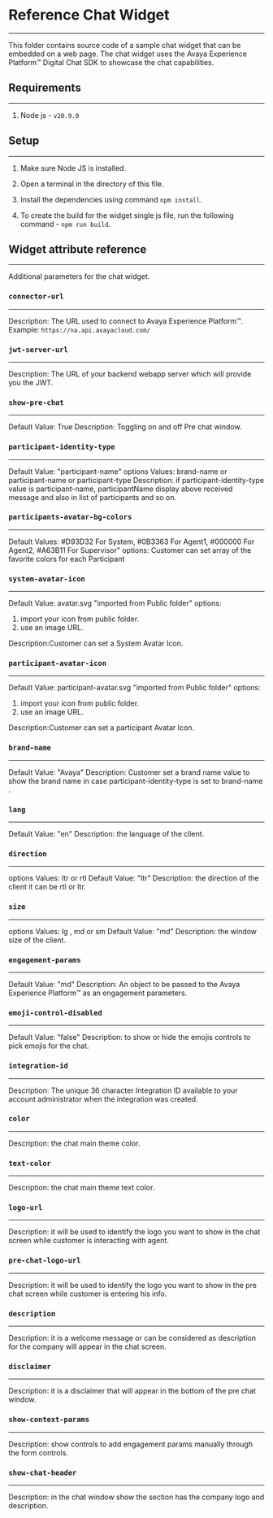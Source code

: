 # Reference Chat Widget
------------------------------------------------

This folder contains source code of a sample chat widget that can be embedded on a web page. The chat widget uses the Avaya Experience Platform™ Digital Chat SDK to showcase the chat capabilities.

## Requirements
------------------------------------------------

1. Node js - `v20.9.0`

## Setup
------------------------------------------------

1. Make sure Node JS is installed.

2. Open a terminal in the directory of this file.

3. Install the dependencies using command `npm install`.

4. To create the build for the widget single js file, run the following command - `npm run build`.

## Widget attribute reference
------------------------------------------------

Additional parameters for the chat widget.

### `connector-url`
------------------------------------------------

Description: The URL used to connect to Avaya Experience Platform™.
Example: `https://na.api.avayacloud.com/`

### `jwt-server-url`
------------------------------------------------

Description: The URL of your backend webapp server which will provide you the JWT.

### `show-pre-chat`
------------------------------------------------

Default Value: True
Description: Toggling on and off Pre chat window.

### `participant-identity-type`
------------------------------------------------

Default Value: "participant-name"
options Values: brand-name or participant-name or participant-type
Description: if participant-identity-type value is participant-name,
participantName display above received message and also in list of participants and so on.

### `participants-avatar-bg-colors`
------------------------------------------------

Default Values: #D93D32 For System, #0B3363 For Agent1, #000000 For Agent2, #A63B11 For Supervisor"
options: Customer can set array of the favorite colors for each Participant

### `system-avatar-icon`
------------------------------------------------

Default Value: avatar.svg "imported from Public folder"
options:
1. import your icon from public folder.
2. use an image URL.

Description:Customer can set a System Avatar Icon.

### `participant-avatar-icon`
------------------------------------------------

Default Value: participant-avatar.svg "imported from Public folder"
options:
1. import your icon from public folder.
2. use an image URL.

Description:Customer can set a participant Avatar Icon.

### `brand-name`
------------------------------------------------

Default Value: "Avaya"
Description: Customer set a brand name value to show the brand name in case participant-identity-type is set to brand-name .

### `lang`
------------------------------------------------

Default Value: "en"
Description: the language of the client.

### `direction`
------------------------------------------------

options Values: ltr or rtl
Default Value: "ltr"
Description: the direction of the client it can be rtl or ltr.

### `size`
------------------------------------------------

options Values: lg , md or sm
Default Value: "md"
Description: the window size of the client.

### `engagement-params`
------------------------------------------------

Default Value: "md"
Description: An object to be passed to the Avaya Experience Platform™ as an engagement parameters.

### `emoji-control-disabled`
------------------------------------------------

Default Value: "false"
Description: to show or hide the emojis controls to pick emojis for the chat.

### `integration-id`
------------------------------------------------

Description: The unique 36 character Integration ID available to your account administrator when the integration was created.

### `color`
------------------------------------------------

Description: the chat main theme color.

### `text-color`
------------------------------------------------

Description: the chat main theme text color.

### `logo-url`
------------------------------------------------

Description: it will be used to identify the logo you want to show in the chat screen while customer is interacting with agent.

### `pre-chat-logo-url`
------------------------------------------------

Description: it will be used to identify the logo you want to show in the pre chat  screen while customer is entering his info.

### `description`
------------------------------------------------

Description: it is a welcome message or can be considered as description for the company will appear in the chat screen.

### `disclaimer`
------------------------------------------------

Description: it is a disclaimer that will appear in the bottom of the pre chat window.

### `show-context-params`
------------------------------------------------

Description: show controls to add engagement params manually through the form controls.

### `show-chat-header`
------------------------------------------------

Description: in the chat window show the section has the company logo and description.
